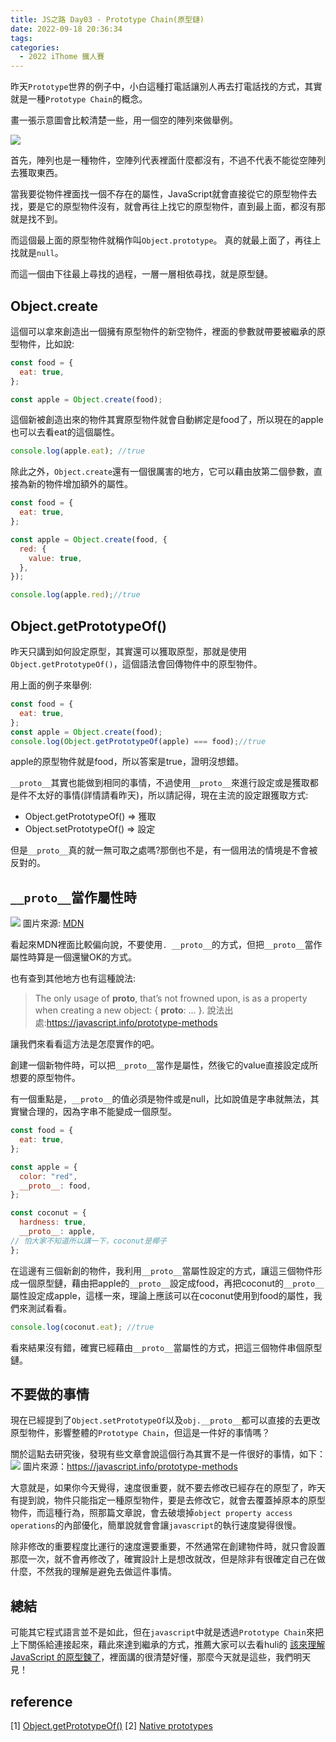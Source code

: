 ```yaml
---
title: JS之路 Day03 - Prototype Chain(原型鏈)
date: 2022-09-18 20:36:34
tags:
categories:
  - 2022 iThome 鐵人賽
---
```


昨天`Prototype`世界的例子中，小白這種打電話讓別人再去打電話找的方式，其實就是一種`Prototype Chain`的概念。

<!--more-->

畫一張示意圖會比較清楚一些，用一個空的陣列來做舉例。

![](https://i.imgur.com/eFnHLqm.png)


首先，陣列也是一種物件，空陣列代表裡面什麼都沒有，不過不代表不能從空陣列去獲取東西。

當我要從物件裡面找一個不存在的屬性，JavaScript就會直接從它的原型物件去找，要是它的原型物件沒有，就會再往上找它的原型物件，直到最上面，都沒有那就是找不到。

而這個最上面的原型物件就稱作叫`Object.prototype`。
真的就最上面了，再往上找就是`null`。

而這一個由下往最上尋找的過程，一層一層相依尋找，就是原型鏈。


## Object.create
這個可以拿來創造出一個擁有原型物件的新空物件，裡面的參數就帶要被繼承的原型物件，比如說:

```javascript
const food = {
  eat: true,
};

const apple = Object.create(food);
```
這個新被創造出來的物件其實原型物件就會自動綁定是food了，所以現在的apple也可以去看eat的這個屬性。
```javascript
console.log(apple.eat); //true
```

除此之外，`Object.create`還有一個很厲害的地方，它可以藉由放第二個參數，直接為新的物件增加額外的屬性。

```javascript
const food = {
  eat: true,
};

const apple = Object.create(food, {
  red: {
    value: true,
  },
});

console.log(apple.red);//true
```


## Object.getPrototypeOf()

昨天只講到如何設定原型，其實還可以獲取原型，那就是使用`Object.getPrototypeOf()`，這個語法會回傳物件中的原型物件。

用上面的例子來舉例:

```javascript
const food = {
  eat: true,
};
const apple = Object.create(food);
console.log(Object.getPrototypeOf(apple) === food);//true
```
apple的原型物件就是food，所以答案是true，證明沒想錯。

`__proto__`其實也能做到相同的事情，不過使用`__proto__`來進行設定或是獲取都是件不太好的事情(詳情請看昨天)，所以請記得，現在主流的設定跟獲取方式:
- Object.getPrototypeOf() => 獲取
- Object.setPrototypeOf() => 設定

但是`__proto__`真的就一無可取之處嗎?那倒也不是，有一個用法的情境是不會被反對的。

## `__proto__`當作屬性時
![](https://i.imgur.com/52aTKfw.png)
圖片來源: [MDN](https://developer.mozilla.org/en-US/docs/Web/JavaScript/Reference/Global_Objects/Object/proto)

看起來MDN裡面比較偏向說，不要使用`. __proto__`的方式，但把`__proto__`當作屬性時算是一個還蠻OK的方式。

也有查到其他地方也有這種說法:
> The only usage of __proto__, that’s not frowned upon, is as a property when creating a new object: { __proto__: ... }.
說法出處:https://javascript.info/prototype-methods

讓我們來看看這方法是怎麼實作的吧。

創建一個新物件時，可以把`__proto__`當作是屬性，然後它的value直接設定成所想要的原型物件。

有一個重點是，`__proto__`的值必須是物件或是null，比如說值是字串就無法，其實蠻合理的，因為字串不能變成一個原型。

```javascript
const food = {
  eat: true,
};

const apple = {
  color: "red",
  __proto__: food,
};

const coconut = {
  hardness: true,
  __proto__: apple,
// 怕大家不知道所以講一下，coconut是椰子
};
```
在這邊有三個新創的物件，我利用`__proto__`當屬性設定的方式，讓這三個物件形成一個原型鏈，藉由把apple的`__proto__`設定成food，再把coconut的`__proto__`屬性設定成apple，這樣一來，理論上應該可以在coconut使用到food的屬性，我們來測試看看。

```javascript
console.log(coconut.eat); //true
```
看來結果沒有錯，確實已經藉由`__proto__`當屬性的方式，把這三個物件串個原型鏈。

## 不要做的事情
現在已經提到了`Object.setPrototypeOf`以及`obj.__proto__`都可以直接的去更改原型物件，影響整體的`Prototype Chain`，但這是一件好的事情嗎？

關於這點去研究後，發現有些文章會說這個行為其實不是一件很好的事情，如下：
![](https://i.imgur.com/UAd8nXO.png)
圖片來源：https://javascript.info/prototype-methods

大意就是，如果你今天覺得，速度很重要，就不要去修改已經存在的原型了，昨天有提到說，物件只能指定一種原型物件，要是去修改它，就會去覆蓋掉原本的原型物件，而這種行為，照那篇文章說，會去破壞掉`object property access operations`的內部優化，簡單說就會會讓`javascript`的執行速度變得很慢。

除非修改的重要程度比運行的速度還要重要，不然通常在創建物件時，就只會設置那麼一次，就不會再修改了，確實設計上是想改就改，但是除非有很確定自己在做什麼，不然我的理解是避免去做這件事情。


## 總結
可能其它程式語言並不是如此，但在`javascript`中就是透過`Prototype Chain`來把上下關係給連接起來，藉此來達到繼承的方式，推薦大家可以去看huli的 [該來理解 JavaScript 的原型鍊了](https://blog.huli.tw/2017/08/27/the-javascripts-prototype-chain/)，裡面講的很清楚好懂，那麼今天就是這些，我們明天見！

## reference
[1] [Object.getPrototypeOf()](https://developer.mozilla.org/en-US/docs/Web/JavaScript/Reference/Global_Objects/Object/getPrototypeOf)
[2] [Native prototypes](https://javascript.info/native-prototypes)

